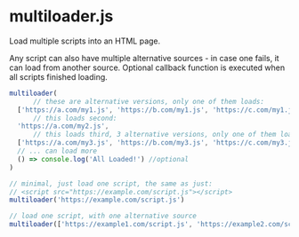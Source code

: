 # multiloader.js

Load multiple scripts into an HTML page.

Any script can also have multiple alternative sources - in case one fails, it can load from another source. 
Optional callback function is executed when all scripts finished loading.

```javascript
multiloader(  
      // these are alternative versions, only one of them loads:
  ['https://a.com/my1.js', 'https://b.com/my1.js', 'https://c.com/my1.js'],
      // this loads second:
  'https://a.com/my2.js', 
      // this loads third, 3 alternative versions, only one of them loads:
  ['https://a.com/my3.js', 'https://b.com/my3.js', 'https://c.com/my3.js'],
  // ... can load more
  () => console.log('All Loaded!') //optional     
)  
```
```javascript
// minimal, just load one script, the same as just:
// <script src="https://example.com/script.js"></script>
multiloader('https://example.com/script.js') 
```
```javascript
// load one script, with one alternative source
multiloader(['https://example1.com/script.js', 'https://example2.com/script.js']) 
```
